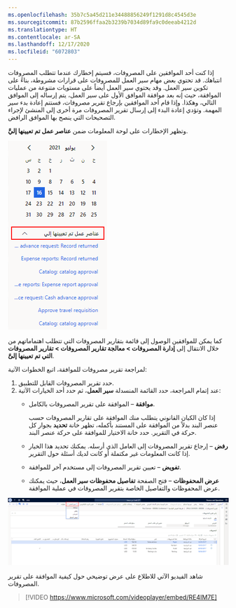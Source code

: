 ```yaml
---
ms.openlocfilehash: 35b7c5a45d211e34488856249f1291d8c4545d3e
ms.sourcegitcommit: 87b2596ffaa2b3239b7034d89fa9c0deeab4212d
ms.translationtype: HT
ms.contentlocale: ar-SA
ms.lasthandoff: 12/17/2020
ms.locfileid: "6072803"
---
```

إذا كنت أحد الموافقين على المصروفات، فسيتم إخطارك عندما تتطلب المصروفات انتباهك. قد تحتوي بعض مهام سير العمل للمصروفات على قرارات مشروطة، بناءً على تكوين سير العمل. وقد يحتوي سير العمل أيضاً على مستويات متنوعة من عمليات الموافقة، حيث إنه بعد موافقة الموافق الأول على سير العمل، يتم إرساله إلى الموافق التالي، وهكذا. وإذا قام أحد الموافقين بإرجاع تقرير مصروفات، فستتم إعادة بدء سير المهمة. وتؤدي إعادة البدء إلى إرسال تقرير المصروفات مرة أخرى إلى المنشئ لإجراء التصحيحات التي ينصح بها الموافق الرافض. 

وتظهر الإخطارات على لوحة المعلومات ضمن **عناصر عمل تم تعيينها إليَّ**. 
 
 
![ لقطة شاشة لعناصر عمل تم تعيينها إليَّ في لوحة المعلومات.](../media/work-items-assigned-to-me-ssm.png)

كما يمكن للموافقين الوصول إلى قائمة بتقارير المصروفات التي تتطلب اهتماماتهم من خلال الانتقال إلى **إدارة المصروفات > معالجة تقارير المصروفات > تقارير المصروفات التي تم تعيينها إلىَّ**.

لمراجعة تقرير مصروفات للموافقة، اتبع الخطوات الآتية:

1.  حدد تقرير المصروفات القابل للتطبيق.
2.  عند إتمام المراجعة، حدد القائمة المنسدلة **سير العمل**، ثم حدد أحد الخيارات الآتية:
    - **موافقة** – الموافقة على تقرير المصروفات بالكامل.

        إذا كان الكيان القانوني يتطلب منك الموافقة على تقارير المصروفات حسب عنصر البند بدلاً من الموافقة على المستند بأكمله، تظهر خانة **تحديد** بجوار كل حركة في التقرير. حدد خانة الاختيار للموافقة على حركة عنصر البند.
    - **رفض** – إرجاع تقرير المصروفات إلى العامل الذي أرسله. يمكنك تحديد هذا الخيار إذا كانت المعلومات غير مكتملة أو كانت لديك أسئلة حول التقرير.

    - **تفويض** – تعيين تقرير المصروفات إلى مستخدم آخر للموافقة. 

    - **عرض المحفوظات** – فتح الصفحة **تفاصيل محفوظات سير العمل**، حيث يمكنك عرض المحفوظات والتفاصيل الخاصة بتقرير المصروفات في عملية الموافقة.
 
[ ![لقطة شاشة للصفحة "تفاصيل محفوظات سير العمل".](../media/approve-expense-report-ssm.png) ](../media/approve-expense-report-ssm.png#lightbox)

شاهد الفيديو الآتي للاطلاع على عرض توضيحي حول كيفية الموافقة على تقرير المصروفات.
 > [!VIDEO https://www.microsoft.com/videoplayer/embed/RE4IM7E]


